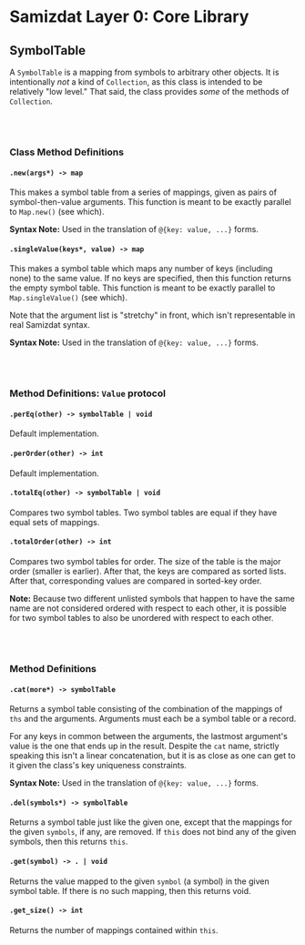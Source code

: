 Samizdat Layer 0: Core Library
==============================

SymbolTable
-----------

A `SymbolTable` is a mapping from symbols to arbitrary other objects.
It is intentionally *not* a kind of `Collection`, as this class is intended
to be relatively "low level." That said, the class provides *some* of the
methods of `Collection`.


<br><br>
### Class Method Definitions

#### `.new(args*) -> map`

This makes a symbol table from a series of mappings, given as pairs of
symbol-then-value arguments. This function is meant to be exactly parallel to
`Map.new()` (see which).

**Syntax Note:** Used in the translation of `@{key: value, ...}` forms.

#### `.singleValue(keys*, value) -> map`

This makes a symbol table which maps any number of keys (including none)
to the same value. If no keys are specified, then this function returns
the empty symbol table. This function is meant to be exactly parallel to
`Map.singleValue()` (see which).

Note that the argument list is "stretchy" in front, which isn't
representable in real Samizdat syntax.

**Syntax Note:** Used in the translation of `@{key: value, ...}` forms.


<br><br>
### Method Definitions: `Value` protocol

#### `.perEq(other) -> symbolTable | void`

Default implementation.

#### `.perOrder(other) -> int`

Default implementation.

#### `.totalEq(other) -> symbolTable | void`

Compares two symbol tables. Two symbol tables are equal if they have
equal sets of mappings.

#### `.totalOrder(other) -> int`

Compares two symbol tables for order. The size of the table is the major
order (smaller is earlier). After that, the keys are compared as sorted
lists. After that, corresponding values are compared in sorted-key order.

**Note:** Because two different unlisted symbols that happen to have the
same name are not considered ordered with respect to each other, it is
possible for two symbol tables to also be unordered with respect to each
other.


<br><br>
### Method Definitions

#### `.cat(more*) -> symbolTable`

Returns a symbol table consisting of the combination of the mappings of `ths`
and the arguments. Arguments must each be a symbol table or a record.

For any keys in common between the arguments, the lastmost argument's value
is the one that ends up in the result. Despite the `cat` name, strictly
speaking this isn't a linear concatenation, but it is as close as one can
get to it given the class's key uniqueness constraints.

**Syntax Note:** Used in the translation of `@{key: value, ...}` forms.

#### `.del(symbols*) -> symbolTable`

Returns a symbol table just like the given one, except that
the mappings for the given `symbols`, if any, are removed. If `this`
does not bind any of the given symbols, then this returns `this`.

#### `.get(symbol) -> . | void`

Returns the value mapped to the given `symbol` (a symbol) in the given
symbol table. If there is no such mapping, then this returns void.

#### `.get_size() -> int`

Returns the number of mappings contained within `this`.
